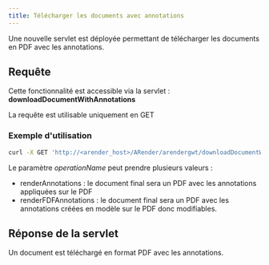 ```yaml
---
title: Télécharger les documents avec annotations
---
```


Une nouvelle servlet est déployée permettant de télécharger les documents en PDF avec les annotations.

## Requête 

Cette fonctionnalité est accessible via la servlet : **downloadDocumentWithAnnotations**

La requête est utilisable uniquement en GET


### Exemple d'utilisation

``` bash
curl -X GET 'http://<arender_host>/ARender/arendergwt/downloadDocumentWithAnnotations?operationName=renderAnnotations'
```

Le paramètre *operationName* peut prendre plusieurs valeurs : 
* renderAnnotations : le document final sera un PDF avec les annotations appliquées sur le PDF
* renderFDFAnnotations : le document final sera un PDF avec les annotations créées en modèle sur le PDF donc modifiables.

## Réponse de la servlet

Un document est téléchargé en format PDF avec les annotations.
